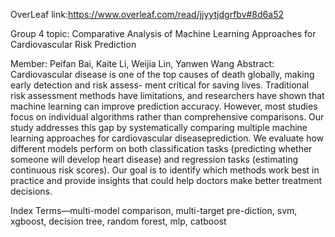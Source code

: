 

OverLeaf link:https://www.overleaf.com/read/jjyytjdgrfbv#8d6a52

Group 4 topic: Comparative Analysis of Machine Learning Approaches for Cardiovascular Risk Prediction

Member: Peifan Bai, Kaite Li, Weijia Lin, Yanwen Wang
Abstract:
Cardiovascular disease is one of the top causes of death globally, making early detection and risk assess- ment critical for saving lives. Traditional risk assessment methods have limitations, and researchers have shown that machine learning can improve prediction accuracy. 
However, most studies focus on individual algorithms rather than comprehensive comparisons. Our study addresses this gap by systematically comparing multiple machine learning approaches for cardiovascular diseaseprediction. We evaluate how different models perform on both classification tasks (predicting whether someone will develop heart disease) and regression tasks (estimating continuous risk scores). Our goal is to identify which methods work best in practice and provide insights that could help doctors make better treatment decisions.

Index Terms—multi-model comparison, multi-target pre-diction, svm, xgboost, decision tree, random forest, mlp, catboost
